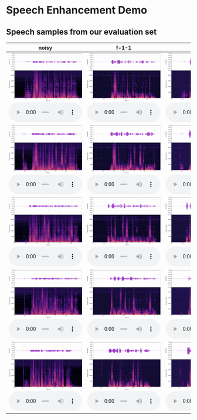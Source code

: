 # Speech Enhancement Demo

## Speech samples from our evaluation set

<table style="margin: 0 auto;">
  <thead>
    <tr>
      <th>noisy</th>
      <th>f-1-1</th>
      <th>f-3-1</th>
      <th>f-6-2</th>
      <th>f-9-3</th>
      <th>f-12-4</th>
      <th>clean</th>
    </tr>
  </thead>
  <tbody>
    <tr>
      <td style="text-align: center;"><img src="clip/noisy/p257_089_mic1.png" style="width:200px;"><br><audio controls style="width:200px;"><source src="clip/noisy/p257_089_mic1.flac"></audio></td>
      <td style="text-align: center;"><img src="clip/f-1-1/p257_089_mic1.png" style="width:200px;"><br><audio controls style="width:200px;"><source src="clip/f-1-1/p257_089_mic1.flac"></audio></td>
      <td style="text-align: center;"><img src="clip/f-3-1/p257_089_mic1.png" style="width:200px;"><br><audio controls style="width:200px;"><source src="clip/f-3-1/p257_089_mic1.flac"></audio></td>
      <td style="text-align: center;"><img src="clip/f-6-2/p257_089_mic1.png" style="width:200px;"><br><audio controls style="width:200px;"><source src="clip/f-6-2/p257_089_mic1.flac"></audio></td>
      <td style="text-align: center;"><img src="clip/f-9-3/p257_089_mic1.png" style="width:200px;"><br><audio controls style="width:200px;"><source src="clip/f-9-3/p257_089_mic1.flac"></audio></td>
      <td style="text-align: center;"><img src="clip/f-12-4/p257_089_mic1.png" style="width:200px;"><br><audio controls style="width:200px;"><source src="clip/f-12-4/p257_089_mic1.flac"></audio></td>
      <td style="text-align: center;"><img src="clip/clean/p257_089_mic1.png" style="width:200px;"><br><audio controls style="width:200px;"><source src="clip/clean/p257_089_mic1.flac"></audio></td>
    </tr>
    <tr>
      <td style="text-align: center;"><img src="clip/noisy/p257_198_mic1.png" style="width:200px;"><br><audio controls style="width:200px;"><source src="clip/noisy/p257_198_mic1.flac"></audio></td>
      <td style="text-align: center;"><img src="clip/f-1-1/p257_198_mic1.png" style="width:200px;"><br><audio controls style="width:200px;"><source src="clip/f-1-1/p257_198_mic1.flac"></audio></td>
      <td style="text-align: center;"><img src="clip/f-3-1/p257_198_mic1.png" style="width:200px;"><br><audio controls style="width:200px;"><source src="clip/f-3-1/p257_198_mic1.flac"></audio></td>
      <td style="text-align: center;"><img src="clip/f-6-2/p257_198_mic1.png" style="width:200px;"><br><audio controls style="width:200px;"><source src="clip/f-6-2/p257_198_mic1.flac"></audio></td>
      <td style="text-align: center;"><img src="clip/f-9-3/p257_198_mic1.png" style="width:200px;"><br><audio controls style="width:200px;"><source src="clip/f-9-3/p257_198_mic1.flac"></audio></td>
      <td style="text-align: center;"><img src="clip/f-12-4/p257_198_mic1.png" style="width:200px;"><br><audio controls style="width:200px;"><source src="clip/f-12-4/p257_198_mic1.flac"></audio></td>
      <td style="text-align: center;"><img src="clip/clean/p257_198_mic1.png" style="width:200px;"><br><audio controls style="width:200px;"><source src="clip/clean/p257_198_mic1.flac"></audio></td>
    </tr>
    <tr>
      <td style="text-align: center;"><img src="clip/noisy/p257_292_mic1.png" style="width:200px;"><br><audio controls style="width:200px;"><source src="clip/noisy/p257_292_mic1.flac"></audio></td>
      <td style="text-align: center;"><img src="clip/f-1-1/p257_292_mic1.png" style="width:200px;"><br><audio controls style="width:200px;"><source src="clip/f-1-1/p257_292_mic1.flac"></audio></td>
      <td style="text-align: center;"><img src="clip/f-3-1/p257_292_mic1.png" style="width:200px;"><br><audio controls style="width:200px;"><source src="clip/f-3-1/p257_292_mic1.flac"></audio></td>
      <td style="text-align: center;"><img src="clip/f-6-2/p257_292_mic1.png" style="width:200px;"><br><audio controls style="width:200px;"><source src="clip/f-6-2/p257_292_mic1.flac"></audio></td>
      <td style="text-align: center;"><img src="clip/f-9-3/p257_292_mic1.png" style="width:200px;"><br><audio controls style="width:200px;"><source src="clip/f-9-3/p257_292_mic1.flac"></audio></td>
      <td style="text-align: center;"><img src="clip/f-12-4/p257_292_mic1.png" style="width:200px;"><br><audio controls style="width:200px;"><source src="clip/f-12-4/p257_292_mic1.flac"></audio></td>
      <td style="text-align: center;"><img src="clip/clean/p257_292_mic1.png" style="width:200px;"><br><audio controls style="width:200px;"><source src="clip/clean/p257_292_mic1.flac"></audio></td>
    </tr>
    <tr>
      <td style="text-align: center;"><img src="clip/noisy/p257_347_mic1.png" style="width:200px;"><br><audio controls style="width:200px;"><source src="clip/noisy/p257_347_mic1.flac"></audio></td>
      <td style="text-align: center;"><img src="clip/f-1-1/p257_347_mic1.png" style="width:200px;"><br><audio controls style="width:200px;"><source src="clip/f-1-1/p257_347_mic1.flac"></audio></td>
      <td style="text-align: center;"><img src="clip/f-3-1/p257_347_mic1.png" style="width:200px;"><br><audio controls style="width:200px;"><source src="clip/f-3-1/p257_347_mic1.flac"></audio></td>
      <td style="text-align: center;"><img src="clip/f-6-2/p257_347_mic1.png" style="width:200px;"><br><audio controls style="width:200px;"><source src="clip/f-6-2/p257_347_mic1.flac"></audio></td>
      <td style="text-align: center;"><img src="clip/f-9-3/p257_347_mic1.png" style="width:200px;"><br><audio controls style="width:200px;"><source src="clip/f-9-3/p257_347_mic1.flac"></audio></td>
      <td style="text-align: center;"><img src="clip/f-12-4/p257_347_mic1.png" style="width:200px;"><br><audio controls style="width:200px;"><source src="clip/f-12-4/p257_347_mic1.flac"></audio></td>
      <td style="text-align: center;"><img src="clip/clean/p257_347_mic1.png" style="width:200px;"><br><audio controls style="width:200px;"><source src="clip/clean/p257_347_mic1.flac"></audio></td>
    </tr>
    <tr>
      <td style="text-align: center;"><img src="clip/noisy/s5_185_mic1.png" style="width:200px;"><br><audio controls style="width:200px;"><source src="clip/noisy/s5_185_mic1.flac"></audio></td>
      <td style="text-align: center;"><img src="clip/f-1-1/s5_185_mic1.png" style="width:200px;"><br><audio controls style="width:200px;"><source src="clip/f-1-1/s5_185_mic1.flac"></audio></td>
      <td style="text-align: center;"><img src="clip/f-3-1/s5_185_mic1.png" style="width:200px;"><br><audio controls style="width:200px;"><source src="clip/f-3-1/s5_185_mic1.flac"></audio></td>
      <td style="text-align: center;"><img src="clip/f-6-2/s5_185_mic1.png" style="width:200px;"><br><audio controls style="width:200px;"><source src="clip/f-6-2/s5_185_mic1.flac"></audio></td>
      <td style="text-align: center;"><img src="clip/f-9-3/s5_185_mic1.png" style="width:200px;"><br><audio controls style="width:200px;"><source src="clip/f-9-3/s5_185_mic1.flac"></audio></td>
      <td style="text-align: center;"><img src="clip/f-12-4/s5_185_mic1.png" style="width:200px;"><br><audio controls style="width:200px;"><source src="clip/f-12-4/s5_185_mic1.flac"></audio></td>
      <td style="text-align: center;"><img src="clip/clean/s5_185_mic1.png" style="width:200px;"><br><audio controls style="width:200px;"><source src="clip/clean/s5_185_mic1.flac"></audio></td>
    </tr>
  </tbody>
</table>
